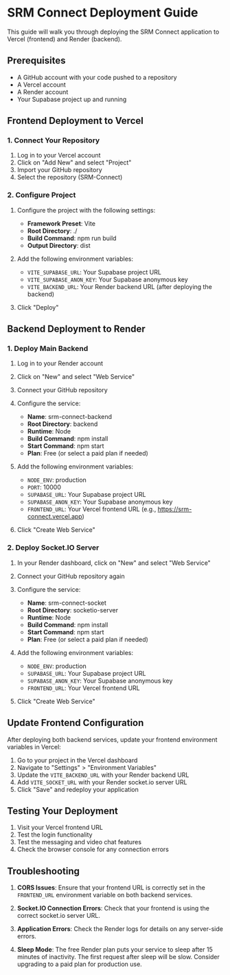 # SRM Connect Deployment Guide

This guide will walk you through deploying the SRM Connect application to Vercel (frontend) and Render (backend).

## Prerequisites

- A GitHub account with your code pushed to a repository
- A Vercel account
- A Render account
- Your Supabase project up and running

## Frontend Deployment to Vercel

### 1. Connect Your Repository

1. Log in to your Vercel account
2. Click on "Add New" and select "Project"
3. Import your GitHub repository
4. Select the repository (SRM-Connect)

### 2. Configure Project

1. Configure the project with the following settings:
   - **Framework Preset**: Vite
   - **Root Directory**: ./
   - **Build Command**: npm run build
   - **Output Directory**: dist

2. Add the following environment variables:
   - `VITE_SUPABASE_URL`: Your Supabase project URL
   - `VITE_SUPABASE_ANON_KEY`: Your Supabase anonymous key
   - `VITE_BACKEND_URL`: Your Render backend URL (after deploying the backend)

3. Click "Deploy"

## Backend Deployment to Render

### 1. Deploy Main Backend

1. Log in to your Render account
2. Click on "New" and select "Web Service"
3. Connect your GitHub repository
4. Configure the service:
   - **Name**: srm-connect-backend
   - **Root Directory**: backend
   - **Runtime**: Node
   - **Build Command**: npm install
   - **Start Command**: npm start
   - **Plan**: Free (or select a paid plan if needed)

5. Add the following environment variables:
   - `NODE_ENV`: production
   - `PORT`: 10000
   - `SUPABASE_URL`: Your Supabase project URL
   - `SUPABASE_ANON_KEY`: Your Supabase anonymous key
   - `FRONTEND_URL`: Your Vercel frontend URL (e.g., https://srm-connect.vercel.app)

6. Click "Create Web Service"

### 2. Deploy Socket.IO Server

1. In your Render dashboard, click on "New" and select "Web Service"
2. Connect your GitHub repository again
3. Configure the service:
   - **Name**: srm-connect-socket
   - **Root Directory**: socketio-server
   - **Runtime**: Node
   - **Build Command**: npm install
   - **Start Command**: npm start
   - **Plan**: Free (or select a paid plan if needed)

4. Add the following environment variables:
   - `NODE_ENV`: production
   - `SUPABASE_URL`: Your Supabase project URL
   - `SUPABASE_ANON_KEY`: Your Supabase anonymous key
   - `FRONTEND_URL`: Your Vercel frontend URL

5. Click "Create Web Service"

## Update Frontend Configuration

After deploying both backend services, update your frontend environment variables in Vercel:

1. Go to your project in the Vercel dashboard
2. Navigate to "Settings" > "Environment Variables"
3. Update the `VITE_BACKEND_URL` with your Render backend URL
4. Add `VITE_SOCKET_URL` with your Render socket.io server URL
5. Click "Save" and redeploy your application

## Testing Your Deployment

1. Visit your Vercel frontend URL
2. Test the login functionality
3. Test the messaging and video chat features
4. Check the browser console for any connection errors

## Troubleshooting

1. **CORS Issues**: Ensure that your frontend URL is correctly set in the `FRONTEND_URL` environment variable on both backend services.

2. **Socket.IO Connection Errors**: Check that your frontend is using the correct socket.io server URL.

3. **Application Errors**: Check the Render logs for details on any server-side errors.

4. **Sleep Mode**: The free Render plan puts your service to sleep after 15 minutes of inactivity. The first request after sleep will be slow. Consider upgrading to a paid plan for production use.